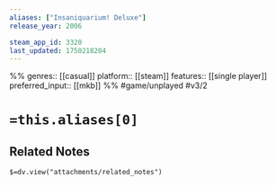 ```yaml
---
aliases: ["Insaniquarium! Deluxe"]
release_year: 2006

steam_app_id: 3320
last_updated: 1750218204
---
```

%%
genres:: [[casual]]
platform:: [[steam]]
features:: [[single player]]
preferred_input:: [[mkb]]
%%
#game/unplayed
#v3/2

# `=this.aliases[0]`
## Related Notes
`$=dv.view("attachments/related_notes")`